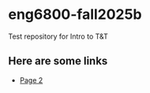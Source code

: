 # eng6800-fall2025b
Test repository for Intro to T&amp;T

## Here are some links
- [Page 2](page2.md)
